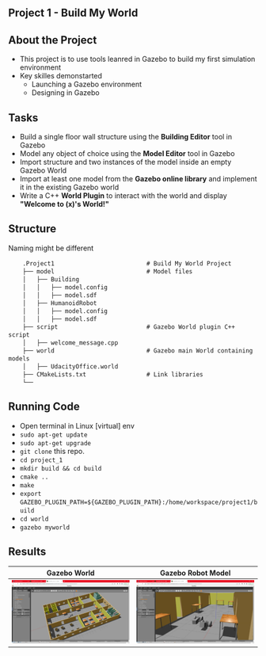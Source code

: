 ## Project 1 - Build My World

## About the Project
  - This project is to use tools leanred in Gazebo to build my first simulation environment
  - Key skilles demonstarted 
    - Launching a Gazebo environment
    - Designing in Gazebo
    
## Tasks
  - Build a single floor wall structure using the **Building Editor** tool in Gazebo
  - Model any object of choice using the **Model Editor** tool in Gazebo
  - Import structure and two instances of the model inside an empty Gazebo World
  - Import at least one model from the **Gazebo online library** and implement it in the existing Gazebo world
  - Write a C++ **World Plugin** to interact with the world and display **"Welcome to (x)'s World!"**

## Structure 
Naming might be different 
```
    .Project1                          # Build My World Project 
    ├── model                          # Model files 
    │   ├── Building
    │   │   ├── model.config
    │   │   ├── model.sdf
    │   ├── HumanoidRobot
    │   │   ├── model.config
    │   │   ├── model.sdf
    ├── script                         # Gazebo World plugin C++ script      
    │   ├── welcome_message.cpp
    ├── world                          # Gazebo main World containing models 
    │   ├── UdacityOffice.world
    ├── CMakeLists.txt                 # Link libraries 
    └──                              
```

## Running Code
  - Open terminal in Linux \[virtual\] env
  - `sudo apt-get update`
  - `sudo apt-get upgrade`
  - `git clone` this repo.
  - `cd project_1`
  - `mkdir build && cd build`
  - `cmake ..`
  - `make`
  - `export GAZEBO_PLUGIN_PATH=${GAZEBO_PLUGIN_PATH}:/home/workspace/project1/build`
  - `cd world`
  - `gazebo myworld`

## Results
Gazebo World         |  Gazebo Robot Model
:-------------------------:|:-------------------------:
![](https://github.com/ase1997/Udacity-Robotics-Software-Engineer/blob/main/Project%201%20-%20Build%20My%20World/pics/pic_1.PNG)  |  ![](https://github.com/ase1997/Udacity-Robotics-Software-Engineer/blob/main/Project%201%20-%20Build%20My%20World/pics/pic_2.PNG)

